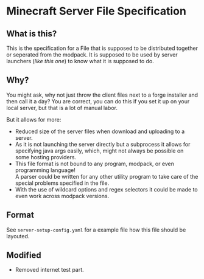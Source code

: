 # Minecraft Server File Specification

## What is this?
This is the specification for a File that is supposed to be distributed together or seperated from the modpack.
It is supposed to be used by server launchers (_like this one_) to know what it is supposed to do.

## Why?
You might ask, why not just throw the client files next to a forge installer and then call it a day?
You are correct, you can do this if you set it up on your local server, but that is a lot of manual labor.

But it allows for more:
* Reduced size of the server files when download and uploading to a server.
* As it is not launching the server directly but a subprocess it allows for specifying java args easily, 
    which, might not always be possible on some hosting providers.
* This file format is not bound to any program, modpack, or even programming language!  
    A parser could be written for any other utility program to take care of the special problems specified in the file.      
* With the use of wildcard options and regex selectors it could be made to even work across modpack versions.

## Format
See `server-setup-config.yaml` for a example file how this file should be layouted.

## Modified
* Removed internet test part.
